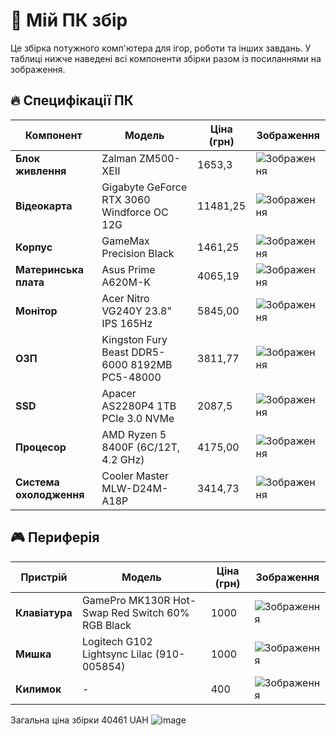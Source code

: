 # 🚀 Мій ПК збір

Це збірка потужного комп'ютера для ігор, роботи та інших завдань. У таблиці нижче наведені всі компоненти збірки разом із посиланнями на зображення.

## 🔥 Специфікації ПК

| Компонент | Модель | Ціна (грн) | Зображення |
|-----------|--------|------------|------------|
| **Блок живлення** | Zalman ZM500-XEII | 1653,3 | ![Зображення](https://content.rozetka.com.ua/goods/images/big/36042710.jpg) |
| **Відеокарта** | Gigabyte GeForce RTX 3060 Windforce OC 12G | 11481,25 | ![Зображення](https://img.telemart.ua/514423-658802-product_popup/gigabyte-geforce-rtx-3060-windforce-oc-12228mb-gv-n3060wf2oc-12gd-20.png) |
| **Корпус** | GameMax Precision Black | 1461,25 | ![Зображення](https://img.telemart.ua/446658-589286-product_popup/gamemax-precision-tempered-glass-bez-bp-black.png) |
| **Материнська плата** | Asus Prime A620M-K | 4065,19 | ![Зображення](https://content2.rozetka.com.ua/goods/images/big/374825873.jpg) |
| **Монітор** | Acer Nitro VG240Y 23.8" IPS 165Hz | 5845,00 | ![Зображення](https://content2.rozetka.com.ua/goods/images/big/435791517.jpg) |
| **ОЗП** | Kingston Fury Beast DDR5-6000 8192MB PC5-48000 | 3811,77 | ![Зображення](https://content1.rozetka.com.ua/goods/images/big/516789530.jpg) |
| **SSD** | Apacer AS2280P4 1TB PCIe 3.0 NVMe | 2087,5 | ![Зображення](https://click.ua/content/shop/products/81487/photos/nakopitel-ssd-1tb-apacer-as2280p4x-m-2-pcie-3-0-3d-tlc-ap1tbas2280p4x-1-679x188-b871.jpg) |
| **Процесор** | AMD Ryzen 5 8400F (6C/12T, 4.2 GHz) | 4175,00 | ![Зображення](https://click.ua/content/shop/products/137452/photos/protsessor-amd-ryzen-5-8400f-4-2ghz-16mb-65w-am5-tray-100-000001591-800x800-df1c.jpg) |
| **Система охолодження** | Cooler Master MLW-D24M-A18P | 3414,73 | ![Зображення](https://content1.rozetka.com.ua/goods/images/big/269248144.jpg) |

## 🎮 Периферія

| Пристрій | Модель | Ціна (грн) | Зображення |
|----------|--------|------------|------------|
| **Клавіатура** | GamePro MK130R Hot-Swap Red Switch 60% RGB Black | 1000 | ![Зображення](https://content2.rozetka.com.ua/goods/images/big/465863058.jpg) |
| **Мишка** | Logitech G102 Lightsync Lilac (910-005854) | 1000 | ![Зображення](https://content1.rozetka.com.ua/goods/images/big/185402801.jpg) |
| **Килимок** | - | 400 | ![Зображення](https://img.kwcdn.com/product/1e78ea4f6b/8fc5a5e7-1075-483d-bca3-3e23c03520d5_1600x1600.jpeg?imageView2/2/w/1300/q/80/format/webp) |

Загальна ціна збірки 40461 UAH
![image](https://github.com/user-attachments/assets/ffe2d6fd-7847-44ee-8c0e-da3856653026)
